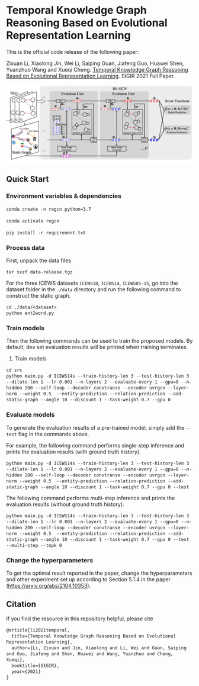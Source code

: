 # Temporal Knowledge Graph Reasoning Based on Evolutional Representation Learning

This is the official code release of the following paper: 

Zixuan Li, Xiaolong Jin, Wei Li, Saiping Guan, Jiafeng Guo, Huawei Shen, Yuanzhuo Wang and Xueqi Cheng. [Temporal Knowledge Graph Reasoning Based on Evolutional Representation Learning](https://arxiv.org/abs/2104.10353). SIGIR 2021 Full Paper.

<img src="https://github.com/Lee-zix/RE-GCN/blob/master/img/regcn.png" alt="regcn_architecture" width="700" class="center">

## Quick Start

### Environment variables & dependencies
```
conda create -n regcn python=3.7

conda activate regcn

pip install -r requirement.txt
```

### Process data
First, unpack the data files 
```
tar xvzf data-release.tgz
```
For the three ICEWS datasets `ICEWS18`, `ICEWS14`, `ICEWS05-15`, go into the dataset folder in the `./data` directory and run the following command to construct the static graph.
```
cd ./data/<dataset>
python ent2word.py
```

### Train models
Then the following commands can be used to train the proposed models. By default, dev set evaluation results will be printed when training terminates.

1. Train models
```
cd src
python main.py -d ICEWS14s --train-history-len 3 --test-history-len 3 --dilate-len 1 --lr 0.001 --n-layers 2 --evaluate-every 1 --gpu=0 --n-hidden 200 --self-loop --decoder convtranse --encoder uvrgcn --layer-norm --weight 0.5  --entity-prediction --relation-prediction --add-static-graph --angle 10 --discount 1 --task-weight 0.7 --gpu 0
```

### Evaluate models
To generate the evaluation results of a pre-trained model, simply add the `--test` flag in the commands above. 

For example, the following command performs single-step inference and prints the evaluation results (with ground truth history).
```
python main.py -d ICEWS14s --train-history-len 3 --test-history-len 3 --dilate-len 1 --lr 0.001 --n-layers 2 --evaluate-every 1 --gpu=0 --n-hidden 200 --self-loop --decoder convtranse --encoder uvrgcn --layer-norm --weight 0.5  --entity-prediction --relation-prediction --add-static-graph --angle 10 --discount 1 --task-weight 0.7 --gpu 0 --test
```

The following command performs multi-step inference and prints the evaluation results (without ground truth history).
```
python main.py -d ICEWS14s --train-history-len 3 --test-history-len 3 --dilate-len 1 --lr 0.001 --n-layers 2 --evaluate-every 1 --gpu=0 --n-hidden 200 --self-loop --decoder convtranse --encoder uvrgcn --layer-norm --weight 0.5  --entity-prediction --relation-prediction --add-static-graph --angle 10 --discount 1 --task-weight 0.7 --gpu 0 --test --multi-step --topk 0
```


### Change the hyperparameters
To get the optimal result reported in the paper, change the hyperparameters and other experiment set up according to Section 5.1.4 in the paper (https://arxiv.org/abs/2104.10353). 


## Citation
If you find the resource in this repository helpful, please cite
```
@article{li2021temporal,
  title={Temporal Knowledge Graph Reasoning Based on Evolutional Representation Learning},
  author={Li, Zixuan and Jin, Xiaolong and Li, Wei and Guan, Saiping and Guo, Jiafeng and Shen, Huawei and Wang, Yuanzhuo and Cheng, Xueqi},
  booktitle={SIGIR},
  year={2021}
}
```
